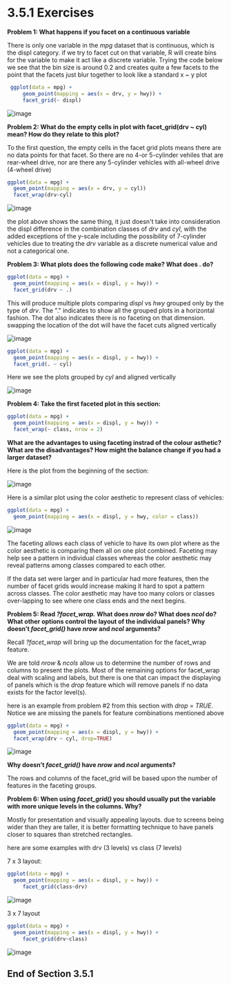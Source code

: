 # 3.5.1 Exercises

**Problem 1: What happens if you facet on a continuous variable**

There is only one variable in the *mpg* dataset that is continuous, which is the displ category.  if we try to facet cut on that variable, R will create bins for the variable to make it act like a discrete variable.  Trying the code below we see that the bin size is around 0.2 and creates quite a few facets to the point that the facets just blur together to look like a standard x ~ y plot
```R
 ggplot(data = mpg) + 
     geom_point(mapping = aes(x = drv, y = hwy)) + 
     facet_grid(~ displ)
```

![image](/images/Exercise3.5.1.1.png)

**Problem 2: What do the empty cells in plot with facet_grid(drv ~ cyl) mean? How do they relate to this plot?**

To the first question, the empty cells in the facet grid plots means there are no data points for that facet.  So there are no 4-or 5-cylinder vehiles that are rear-wheel drive, nor are there any 5-cylinder vehicles with all-wheel drive (4-wheel drive)
```R
ggplot(data = mpg) + 
  geom_point(mapping = aes(x = drv, y = cyl))
  facet_wrap(drv~cyl)
```
![image](/images/Exercise3.5.1.2.png)


the plot above shows the same thing, it just doesn't take into consideration the displ difference in the combination classes of *drv* and *cyl*, with the added exceptions of the y-scale including the possibility of 7-cylinder vehicles due to treating the *drv* variable as a discrete numerical value and not a categorical one. 

**Problem 3: What plots does the following code make? What does . do?**
```R
ggplot(data = mpg) + 
  geom_point(mapping = aes(x = displ, y = hwy)) +
  facet_grid(drv ~ .)
```
This will produce multiple plots comparing *displ* vs *hwy* grouped only by the type of *drv*.  The "." indicates to show all the grouped plots in a horizontal fashion.  The dot also indicates there is no faceting on that dimension.  swapping the location of the dot will have the facet cuts aligned vertically

![image](/images/Exercise3.5.1.3a.png)
```R
ggplot(data = mpg) + 
  geom_point(mapping = aes(x = displ, y = hwy)) +
  facet_grid(. ~ cyl)
```
Here we see the plots grouped by *cyl* and aligned vertically

![image](/images/Exercise3.5.1.3b.png)


**Problem 4: Take the first faceted plot in this section:**
```R
ggplot(data = mpg) + 
  geom_point(mapping = aes(x = displ, y = hwy)) + 
  facet_wrap(~ class, nrow = 2)
```
**What are the advantages to using faceting instrad of the colour asthetic?  What are the disadvantages? How might the balance change if you had a larger dataset?**

Here is the plot from the beginning of the section:

![image](/images/Exercise3.5.1.4a.png)


Here is a similar plot using the color aesthetic to represent class of vehicles:
```R
ggplot(data = mpg) + 
  geom_point(mapping = aes(x = displ, y = hwy, color = class))  
```

![image](/images/Exercise3.5.1.4b.png)

The faceting allows each class of vehicle to have its own plot where as the color aesthetic is comparing them all on one plot combined. Faceting may help see a pattern in individual classes whereas the color aesthetic may reveal patterns among classes compared to each other.  

If the data set were larger and in particular had more features, then the number of facet grids would increase making it hard to spot a pattern across classes.  The color aesthetic may have too many colors or classes over-lapping to see where one class ends and the next begins.

**Problem 5: Read *?facet_wrap.* What does *nrow* do? What does *ncol* do? What other options control the layout of the individual panels? Why doesn’t *facet_grid()* have *nrow* and *ncol* arguments?** 

Recall *?facet_wrap* will bring up the documentation for the facet_wrap feature.  

We are told *nrow* & *ncols* allow us to determine the number of rows and columns to present the plots.  Most of the remaining options for facet_wrap deal with scaling and labels, but there is one that can impact the displaying of panels which is the *drop* feature which will remove panels if no data exists for the factor level(s).

here is an example from problem #2 from this section with *drop = TRUE*. Notice we are missing the panels for feature combinations mentioned above
```R
ggplot(data = mpg) + 
  geom_point(mapping = aes(x = displ, y = hwy)) + 
  facet_wrap(drv ~ cyl, drop=TRUE)
```
![image](/images/Exercise3.5.1.5.png)


  **Why doesn’t *facet_grid()* have *nrow* and *ncol* arguments?**
  
  The rows and columns of the facet_grid will be based upon the number of features in the faceting groups.
  
**Problem 6: When using *facet_grid()* you should usually put the variable with more unique levels in the columns. Why?**

Mostly for presentation and visually appealing layouts.  due to screens being wider than they are taller, it is better formatting technique to have panels closer to squares than stretched rectangles.

here are some examples with drv (3 levels) vs class (7 levels)

7 x 3 layout:
```R
ggplot(data = mpg) + 
  geom_point(mapping = aes(x = displ, y = hwy)) + 
     facet_grid(class~drv)
```
![image](/images/Exercise3.5.1.6a.png)


3 x 7 layout
```R
ggplot(data = mpg) + 
  geom_point(mapping = aes(x = displ, y = hwy)) + 
     facet_grid(drv~class)
```
![image](/images/Exercise3.5.1.6b.png)

## End of Section 3.5.1


  
